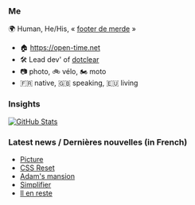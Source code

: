 ### Me

🌍 Human, He/His, « [footer de merde](https://open-time.net/post/2013/07/17/La-veritable-histoire-du-Footer-de-merde-) » 
* 🏠 https://open-time.net 
* 🛠️ Lead dev' of [dotclear](https://git.dotclear.org/dev/dotclear)
* 📷 photo, 🚲 vélo, 🏍️ moto 
* 🇫🇷 native, 🇬🇧 speaking, 🇪🇺 living

### Insights

[![GitHub Stats](https://github-readme-stats-sigma-five.vercel.app/api?username=franck-paul)](https://github.com/franck-paul)

### Latest news / Dernières nouvelles (in French)

<!-- BLOG-POST-LIST:START -->
- [Picture](https://open-time.net/post/2024/01/09/Picture)
- [CSS Reset](https://open-time.net/post/2024/01/08/CSS-Reset)
- [Adam&#39;s mansion](https://open-time.net/post/2024/01/07/Adam-s-mansion)
- [Simplifier](https://open-time.net/post/2024/01/06/Simplifier)
- [Il en reste](https://open-time.net/post/2024/01/05/Il-en-reste)
<!-- BLOG-POST-LIST:END -->
